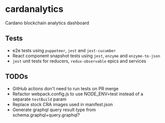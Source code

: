 # cardanalytics

Cardano blockchain analytics dashboard

## Tests

- e2e tests using `puppeteer`, `jest` and `jest-cucumber`
- React component snapshot tests using `jest`, `enzyme` and `enzyme-to-json`
- `jest` unit tests for reducers, `redux-observable` epics and services

## TODOs

- GitHub actions don't need to run tests on PR merge
- Refactor webpack.config.js to use NODE_ENV=test instead of a separate `testBuild` param
- Replace stock CRA images used in manifest.json
- Generate graphql query result type from schema.graphql+query.graphql?
